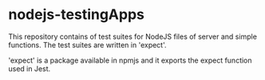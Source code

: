 # nodejs-testingApps

This repository contains of test suites for NodeJS files of server and simple functions. The test suites are written in 'expect'.

'expect' is a package available in npmjs and it exports the expect function used in Jest.




